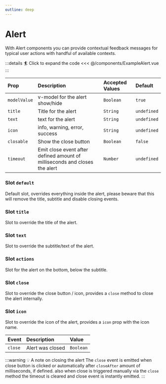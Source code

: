 ```yaml
---
outline: deep
---
```


# Alert

With Alert components you can provide contextual feedback messages for typical user actions with handful of available contexts.

<!--@include: ../../parts/title-preview.md-->

<ExampleAlert />

:::details :surfer: Click to expand the code
<<< @/components/ExampleAlert.vue
:::

<!--@include: ../../parts/title-props.md-->


| Prop         | Description                                                                | Accepted Values | Default     |
|:-------------|:---------------------------------------------------------------------------|:----------------|:------------|
| `modelValue` | v-model for the alert show/hide                                            | `Boolean`       | `true`      |
| `title`      | Title for the alert                                                        | `String`        | `undefined` |
| `text`       | text for the alert                                                         | `String`        | `undefined` |
| `icon`       | info, warning, error, success                                              | `String`        | `undefined` |
| `closable`   | Show the close button                                                      | `Boolean`       | `false`     |
| `timeout`    | Emit close event after defined amount of milliseconds and closes the alert | `Number`        | `undefined` |


<!--@include: ../../parts/title-slots.md-->

### Slot `default`

Default slot, overrides everything inside the alert, please beware that this will remove the title, subtitle and disable closing events.

### Slot `title`

Slot to override the title of the alert.

### Slot `text`

Slot to override the subtitle/text of the alert.

### Slot `actions`

Slot for the alert on the bottom, below the subtitle.

### Slot `close`

Slot to override the close button / icon, provides a `close` method to close the alert internally.


### Slot `icon`

Slot to override the icon of the alert, provides a `icon` prop with the icon name.


<!--@include: ../../parts/title-events.md-->


| Event   | Description      | Value     |
|:--------|:-----------------|:----------|
| `close` | Alert was closed | `Boolean` |

:::warning :bulb: A note on closing the alert
The `close` event is emitted when close button is clicked or automatically after `closeAfter` amount of milliseconds, if defined.
also when close is triggered manually via the `close` method the timeout is cleared and close event is instantly emitted.
:::
